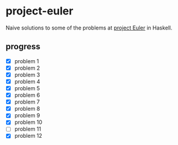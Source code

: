 project-euler
=============

Naive solutions to some of the problems at [project Euler](https://projecteuler.net/) in Haskell.

progress
--------
- [x] problem 1
- [x] problem 2
- [x] problem 3
- [x] problem 4
- [x] problem 5
- [x] problem 6
- [x] problem 7
- [x] problem 8
- [x] problem 9
- [x] problem 10
- [ ] problem 11
- [x] problem 12

